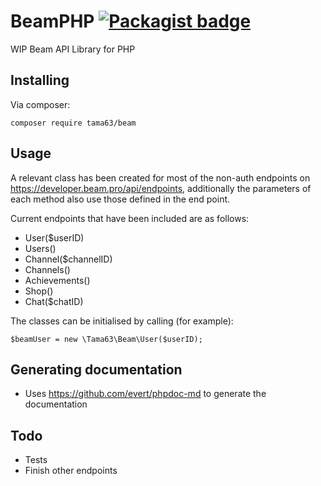 # BeamPHP [![Packagist badge](https://img.shields.io/packagist/v/tama63/beam.svg?style=flat-square)](https://packagist.org/packages/tama63/beam)
WIP Beam API Library for PHP

## Installing
Via composer: 

`composer require tama63/beam`

## Usage
A relevant class has been created for most of the non-auth endpoints on https://developer.beam.pro/api/endpoints, additionally the parameters of each method also use those defined in the end point. 

Current endpoints that have been included are as follows:
* User($userID)
* Users()
* Channel($channelID)
* Channels()
* Achievements()
* Shop()
* Chat($chatID)

The classes can be initialised by calling (for example):

`$beamUser = new \Tama63\Beam\User($userID);`

## Generating documentation
* Uses https://github.com/evert/phpdoc-md to generate the documentation

## Todo
* Tests
* Finish other endpoints
